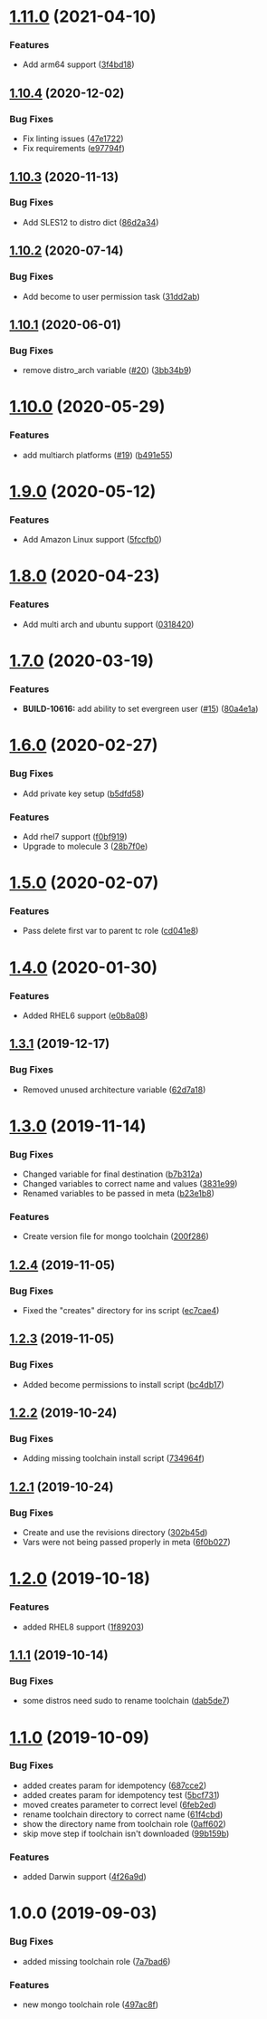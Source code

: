 # [1.11.0](https://github.com/mongodb-ansible-roles/ansible-role-mongo-toolchain/compare/v1.10.4...v1.11.0) (2021-04-10)


### Features

* Add arm64 support ([3f4bd18](https://github.com/mongodb-ansible-roles/ansible-role-mongo-toolchain/commit/3f4bd18a0ed0bfd3e85e6a8f8e62d404c181de11))

## [1.10.4](https://github.com/mongodb-ansible-roles/ansible-role-mongo-toolchain/compare/v1.10.3...v1.10.4) (2020-12-02)


### Bug Fixes

* Fix linting issues ([47e1722](https://github.com/mongodb-ansible-roles/ansible-role-mongo-toolchain/commit/47e1722680527f525e28246cfe73c4e870d44525))
* Fix requirements ([e97794f](https://github.com/mongodb-ansible-roles/ansible-role-mongo-toolchain/commit/e97794f74e5953ff23f4bbc1c640e16569029bdb))

## [1.10.3](https://github.com/mongodb-ansible-roles/ansible-role-mongo-toolchain/compare/v1.10.2...v1.10.3) (2020-11-13)


### Bug Fixes

* Add SLES12 to distro dict ([86d2a34](https://github.com/mongodb-ansible-roles/ansible-role-mongo-toolchain/commit/86d2a34e896a44f96a6da2ceff04ad168b79a304))

## [1.10.2](https://github.com/mongodb-ansible-roles/ansible-role-mongo-toolchain/compare/v1.10.1...v1.10.2) (2020-07-14)


### Bug Fixes

* Add become to user permission task ([31dd2ab](https://github.com/mongodb-ansible-roles/ansible-role-mongo-toolchain/commit/31dd2abddfd9978252f2c51ea7a72195ddb27799))

## [1.10.1](https://github.com/mongodb-ansible-roles/ansible-role-mongo-toolchain/compare/v1.10.0...v1.10.1) (2020-06-01)


### Bug Fixes

* remove distro_arch variable ([#20](https://github.com/mongodb-ansible-roles/ansible-role-mongo-toolchain/issues/20)) ([3bb34b9](https://github.com/mongodb-ansible-roles/ansible-role-mongo-toolchain/commit/3bb34b9e9388d8f1232be7969cb431e45fcb4431))

# [1.10.0](https://github.com/mongodb-ansible-roles/ansible-role-mongo-toolchain/compare/v1.9.0...v1.10.0) (2020-05-29)


### Features

* add multiarch platforms ([#19](https://github.com/mongodb-ansible-roles/ansible-role-mongo-toolchain/issues/19)) ([b491e55](https://github.com/mongodb-ansible-roles/ansible-role-mongo-toolchain/commit/b491e55e691da7e45c58fdfc7f564278e3eb458b))

# [1.9.0](https://github.com/mongodb-ansible-roles/ansible-role-mongo-toolchain/compare/v1.8.0...v1.9.0) (2020-05-12)


### Features

* Add Amazon Linux support ([5fccfb0](https://github.com/mongodb-ansible-roles/ansible-role-mongo-toolchain/commit/5fccfb08d20d8e48c2c9c13a3c9b386d6eeb2007))

# [1.8.0](https://github.com/mongodb-ansible-roles/ansible-role-mongo-toolchain/compare/v1.7.0...v1.8.0) (2020-04-23)


### Features

* Add multi arch and ubuntu support ([0318420](https://github.com/mongodb-ansible-roles/ansible-role-mongo-toolchain/commit/0318420c3d33a0a9b00de98fccfe32f90eeee234))

# [1.7.0](https://github.com/mongodb-ansible-roles/ansible-role-mongo-toolchain/compare/v1.6.0...v1.7.0) (2020-03-19)


### Features

* **BUILD-10616:** add ability to set evergreen user ([#15](https://github.com/mongodb-ansible-roles/ansible-role-mongo-toolchain/issues/15)) ([80a4e1a](https://github.com/mongodb-ansible-roles/ansible-role-mongo-toolchain/commit/80a4e1ab781c929612a31c520fb12e85fa7b66e2))

# [1.6.0](https://github.com/mongodb-ansible-roles/ansible-role-mongo-toolchain/compare/v1.5.0...v1.6.0) (2020-02-27)


### Bug Fixes

* Add private key setup ([b5dfd58](https://github.com/mongodb-ansible-roles/ansible-role-mongo-toolchain/commit/b5dfd5821fee4566073f9a7a5de1a6fbd9fd9488))


### Features

* Add rhel7 support ([f0bf919](https://github.com/mongodb-ansible-roles/ansible-role-mongo-toolchain/commit/f0bf919150dbf483917b09c96035fe5012928467))
* Upgrade to molecule 3 ([28b7f0e](https://github.com/mongodb-ansible-roles/ansible-role-mongo-toolchain/commit/28b7f0e9ed295e67eb478664fc3527d9e08d9444))

# [1.5.0](https://github.com/mongodb-ansible-roles/ansible-role-mongo-toolchain/compare/v1.4.0...v1.5.0) (2020-02-07)


### Features

* Pass delete first var to parent tc role ([cd041e8](https://github.com/mongodb-ansible-roles/ansible-role-mongo-toolchain/commit/cd041e8545f86302d13a4366659c70dbc26bba88))

# [1.4.0](https://github.com/mongodb-ansible-roles/ansible-role-mongo-toolchain/compare/v1.3.1...v1.4.0) (2020-01-30)


### Features

* Added RHEL6 support ([e0b8a08](https://github.com/mongodb-ansible-roles/ansible-role-mongo-toolchain/commit/e0b8a084f74e850a057e48d092cfb4fd52878416))

## [1.3.1](https://github.com/mongodb-ansible-roles/ansible-role-mongo-toolchain/compare/v1.3.0...v1.3.1) (2019-12-17)


### Bug Fixes

* Removed unused architecture variable ([62d7a18](https://github.com/mongodb-ansible-roles/ansible-role-mongo-toolchain/commit/62d7a18f2d00116977860cdf370e92dee7a96ad8))

# [1.3.0](https://github.com/mongodb-ansible-roles/ansible-role-mongo-toolchain/compare/v1.2.4...v1.3.0) (2019-11-14)


### Bug Fixes

* Changed variable for final destination ([b7b312a](https://github.com/mongodb-ansible-roles/ansible-role-mongo-toolchain/commit/b7b312aaeeb73da9f961af2948374c89db5d6165))
* Changed variables to correct name and values ([3831e99](https://github.com/mongodb-ansible-roles/ansible-role-mongo-toolchain/commit/3831e996f640e64c66bafaf794547d79feec7852))
* Renamed variables to be passed in meta ([b23e1b8](https://github.com/mongodb-ansible-roles/ansible-role-mongo-toolchain/commit/b23e1b87258504b1c2bebe8f4f6b7249f483f27b))


### Features

* Create version file for mongo toolchain ([200f286](https://github.com/mongodb-ansible-roles/ansible-role-mongo-toolchain/commit/200f2866df91d5a8e279549336704665a373e258))

## [1.2.4](https://github.com/mongodb-ansible-roles/ansible-role-mongo-toolchain/compare/v1.2.3...v1.2.4) (2019-11-05)


### Bug Fixes

* Fixed the "creates" directory for ins script ([ec7cae4](https://github.com/mongodb-ansible-roles/ansible-role-mongo-toolchain/commit/ec7cae4b36f3566b57e66a51e7c8354cf3a766f0))

## [1.2.3](https://github.com/mongodb-ansible-roles/ansible-role-mongo-toolchain/compare/v1.2.2...v1.2.3) (2019-11-05)


### Bug Fixes

* Added become permissions to install script ([bc4db17](https://github.com/mongodb-ansible-roles/ansible-role-mongo-toolchain/commit/bc4db17f03cb3846477c3378543e4eb1326ba416))

## [1.2.2](https://github.com/mongodb-ansible-roles/ansible-role-mongo-toolchain/compare/v1.2.1...v1.2.2) (2019-10-24)


### Bug Fixes

* Adding missing toolchain install script ([734964f](https://github.com/mongodb-ansible-roles/ansible-role-mongo-toolchain/commit/734964fd4a5ded6a7075229974fd6bd6d540a06f))

## [1.2.1](https://github.com/mongodb-ansible-roles/ansible-role-mongo-toolchain/compare/v1.2.0...v1.2.1) (2019-10-24)


### Bug Fixes

* Create and use the revisions directory ([302b45d](https://github.com/mongodb-ansible-roles/ansible-role-mongo-toolchain/commit/302b45d7f07cc9cc4145c2aad9b89ec3bfbfb820))
* Vars were not being passed properly in meta ([6f0b027](https://github.com/mongodb-ansible-roles/ansible-role-mongo-toolchain/commit/6f0b0275f183b6c2848ad12968e7bee29886a2e3))

# [1.2.0](https://github.com/mongodb-ansible-roles/ansible-role-mongo-toolchain/compare/v1.1.1...v1.2.0) (2019-10-18)


### Features

* added RHEL8 support ([1f89203](https://github.com/mongodb-ansible-roles/ansible-role-mongo-toolchain/commit/1f892039df134ce1a9013f8573665d1c2a6b3c1c))

## [1.1.1](https://github.com/mongodb-ansible-roles/ansible-role-mongo-toolchain/compare/v1.1.0...v1.1.1) (2019-10-14)


### Bug Fixes

* some distros need sudo to rename toolchain ([dab5de7](https://github.com/mongodb-ansible-roles/ansible-role-mongo-toolchain/commit/dab5de79af8367938ecc9281c1bf5417e4e20e07))

# [1.1.0](https://github.com/mongodb-ansible-roles/ansible-role-mongo-toolchain/compare/v1.0.0...v1.1.0) (2019-10-09)


### Bug Fixes

* added creates param for idempotency ([687cce2](https://github.com/mongodb-ansible-roles/ansible-role-mongo-toolchain/commit/687cce24febcc76cd00c1d10bb1337889ebb0d03))
* added creates param for idempotency test ([5bcf731](https://github.com/mongodb-ansible-roles/ansible-role-mongo-toolchain/commit/5bcf7318e210ff4c668e0461635cfced5a009805))
* moved creates parameter to correct level ([6feb2ed](https://github.com/mongodb-ansible-roles/ansible-role-mongo-toolchain/commit/6feb2ed5fbc6be07bd75b112e2f055f8bf75a087))
* rename toolchain directory to correct name ([61f4cbd](https://github.com/mongodb-ansible-roles/ansible-role-mongo-toolchain/commit/61f4cbd313550dd41f4cd3b1c915bfeb4d580e7b))
* show the directory name from toolchain role ([0aff602](https://github.com/mongodb-ansible-roles/ansible-role-mongo-toolchain/commit/0aff6028bd3133a7d478e6cbd1174c85f1128f4c))
* skip move step if toolchain isn't downloaded ([99b159b](https://github.com/mongodb-ansible-roles/ansible-role-mongo-toolchain/commit/99b159b9116fd91f52dd1a311a79ac03245795ae))


### Features

* added Darwin support ([4f26a9d](https://github.com/mongodb-ansible-roles/ansible-role-mongo-toolchain/commit/4f26a9d7c0d312cb15a43ab566de92370acb578e))

# 1.0.0 (2019-09-03)


### Bug Fixes

* added missing toolchain role ([7a7bad6](https://github.com/mongodb-ansible-roles/ansible-role-mongo-toolchain/commit/7a7bad6))


### Features

* new mongo toolchain role ([497ac8f](https://github.com/mongodb-ansible-roles/ansible-role-mongo-toolchain/commit/497ac8f))
